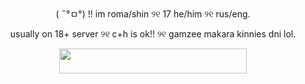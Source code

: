 <div align="center">
( ˶°ㅁ°) !! im roma/shin ୨୧ 17 he/him ୨୧ rus/eng.

usually on 18+ server ୨୧ c+h is ok!! ୨୧ gamzee makara kinnies dni lol.
</div> 

<div align="center">
<img src="https://media0.giphy.com/media/v1.Y2lkPTc5MGI3NjExMDhnOWJ2eHJoOWk0cHc3MDlrdTNsdm54OGJ5OTVodzdyaDRpNWpiNSZlcD12MV9pbnRlcm5hbF9naWZfYnlfaWQmY3Q9Zw/C3ay2WibY3usRatz26/100.webp" width="300" height="40"/>
</div> 
